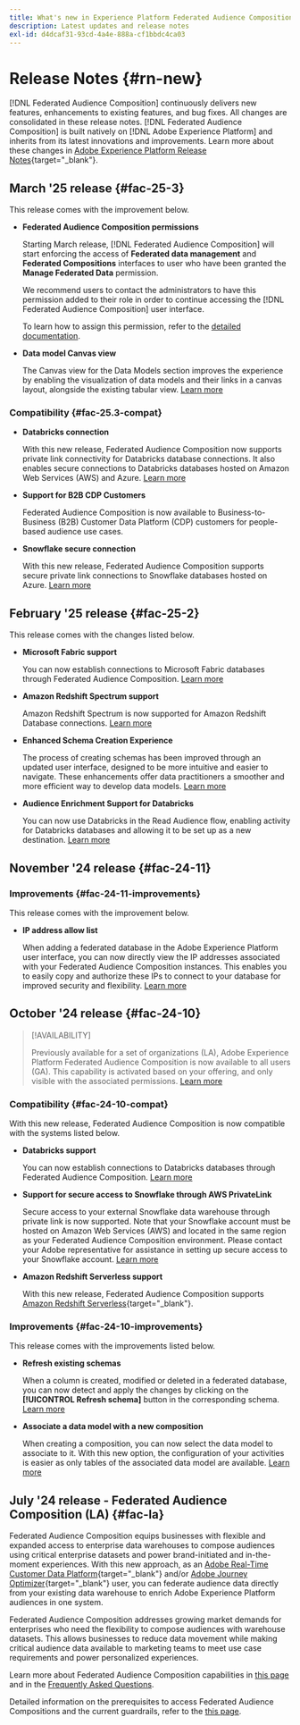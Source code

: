 ```yaml
---
title: What's new in Experience Platform Federated Audience Composition
description: Latest updates and release notes
exl-id: d4dcaf31-93cd-4a4e-888a-cf1bbdc4ca03
---
```

# Release Notes {#rn-new}

[!DNL Federated Audience Composition] continuously delivers new features, enhancements to existing features, and bug fixes. All changes are consolidated in these release notes. [!DNL Federated Audience Composition] is built natively on [!DNL Adobe Experience Platform] and inherits from its latest innovations and improvements. Learn more about these changes in [Adobe Experience Platform Release Notes](https://experienceleague.adobe.com/docs/experience-platform/release-notes/latest.html){target="_blank"}.

## March '25 release {#fac-25-3}

This release comes with the improvement below.

* **Federated Audience Composition permissions**

    Starting March release, [!DNL Federated Audience Composition] will start enforcing the access of **Federated data management** and **Federated Compositions** interfaces to user who have been granted the **Manage Federated Data** permission. 

    We recommend users to contact the administrators to have this permission added to their role in order to continue accessing the [!DNL Federated Audience Composition] user interface.

    To learn how to assign this permission, refer to the [detailed documentation](feature-access.md).

* **Data model Canvas view**

    The Canvas view for the Data Models section improves the experience by enabling the visualization of data models and their links in a canvas layout, alongside the existing tabular view. [Learn more](../data-management/gs-models.md)

### Compatibility {#fac-25.3-compat}

* **Databricks connection**

    With this new release, Federated Audience Composition now supports private link connectivity for Databricks database connections. 
    It also enables secure connections to Databricks databases hosted on Amazon Web Services (AWS) and Azure. [Learn more](../connections/federated-db.md#databricks)

* **Support for B2B CDP Customers**

    Federated Audience Composition is now available to Business-to-Business (B2B) Customer Data Platform (CDP) customers for people-based audience use cases.

* **Snowflake secure connection**
    
    With this new release, Federated Audience Composition supports secure private link connections to Snowflake databases hosted on Azure. [Learn more](../connections/federated-db.md#snowflake)

## February '25 release {#fac-25-2}

This release comes with the changes listed below.

* **Microsoft Fabric support**

    You can now establish connections to Microsoft Fabric databases through Federated Audience Composition. [Learn more](../connections/federated-db.md)

* **Amazon Redshift Spectrum support**

    Amazon Redshift Spectrum is now supported for Amazon Redshift Database connections. [Learn more](../connections/federated-db.md#amazon-redshift)

* **Enhanced Schema Creation Experience**

    The process of creating schemas has been improved through an updated user interface, designed to be more intuitive and easier to navigate. These enhancements offer data practitioners a smoother and more efficient way to develop data models. [Learn more](../customer/schemas.md)

* **Audience Enrichment Support for Databricks**

    You can now use Databricks in the Read Audience flow, enabling activity for Databricks databases and allowing it to be set up as a new destination. [Learn more](../connections/destinations.md)

## November '24 release {#fac-24-11}

### Improvements {#fac-24-11-improvements}

This release comes with the improvement below.

* **IP address allow list**

    When adding a federated database in the Adobe Experience Platform user interface, you can now directly view the IP addresses associated with your Federated Audience Composition instances. This enables you to easily copy and authorize these IPs to connect to your database for improved security and flexibility. [Learn more](../connections/connections.md)

## October '24 release {#fac-24-10}

>[!AVAILABILITY]
>
>Previously available for a set of organizations (LA), Adobe Experience Platform Federated Audience Composition is now available to all users (GA). This capability is activated based on your offering, and only visible with the associated permissions. [Learn more](access-prerequisites.md)
>

### Compatibility {#fac-24-10-compat}

With this new release, Federated Audience Composition is now compatible with the systems listed below.

* **Databricks support**

    You can now establish connections to Databricks databases through Federated Audience Composition. [Learn more](../connections/federated-db.md#databricks)

* **Support for secure access to Snowflake through AWS PrivateLink**
    
    Secure access to your external Snowflake data warehouse through private link is now supported. Note that your Snowflake account must be hosted on Amazon Web Services (AWS) and located in the same region as your Federated Audience Composition environment. Please contact your Adobe representative for assistance in setting up secure access to your Snowflake account. [Learn more](../connections/federated-db.md#snowflake)

* **Amazon Redshift Serverless support**

    With this new release, Federated Audience Composition supports [Amazon Redshift Serverless](https://aws.amazon.com/redshift/redshift-serverless/){target="_blank"}.

### Improvements {#fac-24-10-improvements}

This release comes with the improvements listed below.

* **Refresh existing schemas**

    When a column is created, modified or deleted in a federated database, you can now detect and apply the changes by clicking on the **[!UICONTROL Refresh schema]** button in the corresponding schema. [Learn more](../customer/schemas.md#schema-refresh)

* **Associate a data model with a new composition**

    When creating a composition, you can now select the data model to associate to it. With this new option, the configuration of your activities is easier as only tables of the associated data model are available. [Learn more](../compositions/create-composition.md)

## July '24 release - Federated Audience Composition (LA) {#fac-la}

Federated Audience Composition equips businesses with flexible and expanded access to enterprise data warehouses to compose audiences using critical enterprise datasets and power brand-initiated and in-the-moment experiences. With this new approach, as an [Adobe Real-Time Customer Data Platform](https://experienceleague.adobe.com/en/docs/experience-platform/segmentation/home){target="_blank"} and/or [Adobe Journey Optimizer](https://experienceleague.adobe.com/en/docs/journey-optimizer/using/ajo-home){target="_blank"} user, you can federate audience data directly from your existing data warehouse to enrich Adobe Experience Platform audiences in one system.

Federated Audience Composition addresses growing market demands for enterprises who need the flexibility to compose audiences with warehouse datasets. This allows businesses to reduce data movement while making critical audience data available to marketing teams to meet use case requirements and power personalized experiences. 

Learn more about Federated Audience Composition capabilities in [this page](get-started.md) and in the [Frequently Asked Questions](faq.md).

Detailed information on the prerequisites to access Federated Audience Compositions and the current guardrails, refer to the [this page](access-prerequisites.md).

